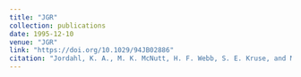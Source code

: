 ```yaml
---
title: "JGR"
collection: publications
date: 1995-12-10
venue: "JGR"
link: "https://doi.org/10.1029/94JB02886"
citation: "Jordahl, K. A., M. K. McNutt, H. F. Webb, S. E. Kruse, and M. G. Kuykendall, Why there are no earthquakes on the Marquesas Fracture Zone, <i>J.\ Geophys.\ Res.</i>, <b>100</b>, 24,431-24,447, 1995."
---
```

